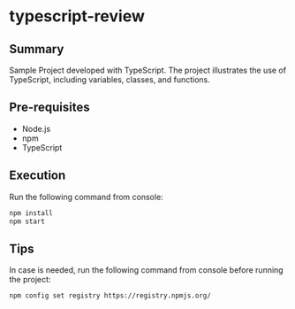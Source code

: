 # typescript-review

## Summary
Sample Project developed with TypeScript. The project illustrates the use of TypeScript, including variables, classes, and functions.

## Pre-requisites
- Node.js
- npm
- TypeScript

## Execution
Run the following command from console:
```bash
npm install
npm start
```

## Tips
In case is needed, run the following command from console before running the project:
```bash
npm config set registry https://registry.npmjs.org/
```
